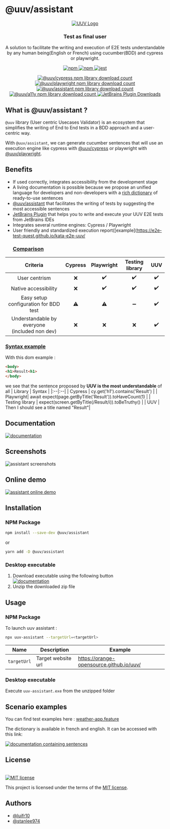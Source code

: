 # @uuv/assistant
<p align="center">  
<a href="https://orange-opensource.github.io/uuv/">  
<picture>  
<img alt="UUV Logo" src="https://orange-opensource.github.io/uuv/img/uuv.png">  
</picture>  
</a>  
</p>   

<h3 align="center">  
Test as final user  
</h3>  

<p align="center">  
A solution to facilitate the writing and execution of E2E tests understandable by any human being(English or French) using cucumber(BDD) and cypress or playwright.
</p>  

<p align="center">  
<a href="https://www.npmjs.com/package/@uuv/assistant" target="_blank">  
<img src="https://img.shields.io/badge/available%20on%20npm-grey?logo=npm" alt="npm"/>  
</a>  
<a href="https://www.npmjs.com/package/@uuv/assistant" target="_blank">  
<img src="https://img.shields.io/badge/using-react-00DCFF?logo=react" alt="npm"/>  
</a>  
<a href="https://jestjs.io/fr/" target="_blank">  
<img src="https://img.shields.io/badge/tested%20with-jest-yellow?logo=jest" alt="jest"/>  
</a><br />  
</p>

<div align="center">
<a href="https://www.npmjs.com/package/@uuv/cypress" target="_blank">
    <img alt="@uuv/cypress npm library download count"
        src="https://img.shields.io/npm/dt/%40uuv/cypress?logo=npm&label=%40uuv%2Fcypress"></img>
</a>
<a href="https://www.npmjs.com/package/@uuv/playwright" target="_blank">
    <img alt="@uuv/playwright npm library download count"
         src="https://img.shields.io/npm/dt/%40uuv/playwright?logo=npm&label=%40uuv%2Fplaywright"></img>
</a>
<a href="https://www.npmjs.com/package/@uuv/assistant" target="_blank">
    <img alt="@uuv/assistant npm library download count"
         src="https://img.shields.io/npm/dt/%40uuv/assistant?logo=npm&label=%40uuv%2Fassistant"></img>
</a>
<a href="https://www.npmjs.com/package/@uuv/a11y" target="_blank">
    <img alt="@uuv/a11y npm library download count"
         src="https://img.shields.io/npm/dt/%40uuv/a11y?logo=npm&label=%40uuv%2Fa11y"></img>
</a>
<a href="https://plugins.jetbrains.com/plugin/22437-uuv" target="_blank">
    <img alt="JetBrains Plugin Downloads" src="https://img.shields.io/jetbrains/plugin/d/22437-uuv?logo=jetbrains&label=UUV%20plugin"></img>
</a>
<br />
</div>

## What is @uuv/assistant ?

<p align="center">  

`@uuv` library (User centric Usecases Validator) is an ecosystem that simplifies the writing of End to End tests in a BDD approach and a user-centric way.

With `@uuv/assistant`, we can generate cucumber sentences that will use an execution engine like cypress with [@uuv/cypress](https://www.npmjs.com/package/@uuv/cypress) or playwright with [@uuv/playwright](https://www.npmjs.com/package/@uuv/playwright).
</p>  

## Benefits
- If used correctly, integrates accessibility from the development stage
- A living documentation is possible because we propose an unified language for developers and non-developers with a [rich dictionary](category/step-definition) of ready-to-use sentences
- [@uuv/assistant](https://orange-opensource.github.io/uuv/docs/tools/uuv-assistant) that facilitates the writing of tests by suggesting the most accessible sentences
- [JetBrains Plugin](https://orange-opensource.github.io/uuv/docs/tools/uuv-jetbrains-plugin) that helps you to write and execute your UUV E2E tests from JetBrains IDEs
- Integrates several runtime engines: Cypress / Playwright
- User friendly and standardized execution report([example](https://e2e-test-quest.github.io/kata-e2e-uuv/
  ### <u>Comparison</u>
| Criteria | Cypress | Playwright | Testing library | UUV |  
|:-: |:-: |:-: |:-: |:-: |  
| User centrism | :x: | :heavy_check_mark: | :heavy_check_mark: | :heavy_check_mark: |  
| Native accessibility | :x: | :heavy_check_mark: | :heavy_check_mark: | :heavy_check_mark: |  
| Easy setup configuration for BDD test | :warning: | :warning: | :heavy_minus_sign: | :heavy_check_mark: |  
| Understandable by everyone </br> (included non dev) | :x: | :x: | :x: | :heavy_check_mark: |  

### <u>Syntax example</u>
With this dom example :
  ```html
  <body>
  <h1>Result<h1>
  </body>
```
we see that the sentence proposed by **UUV is the most understandable** of all
| Library | Syntax |
|:--|:--|
| Cypress  | cy.get('h1').contains('Result') |
| Playwright| await expect(page.getByTitle('Result')).toHaveCount(1) |
| Testing library  | expect(screen.getByTitle(/Result/i)).toBeTruthy() |
| UUV | Then I should see a title named "Result"|


## Documentation
<a href="https://orange-opensource.github.io/uuv/"><img src="https://img.shields.io/badge/documentation-black?&style=for-the-badge&logo=github&logoColor=white" alt="documentation"/></a>

## Screenshots
<img src="https://orange-opensource.github.io/uuv/img/assistant/screenshots.gif" alt="assistant screenshots"/>  

## Online demo

<a href="https://uuv-assistant.vercel.app/">
    <img src="https://orange-opensource.github.io/uuv/img/assistant/online-demo.png" alt="assistant online demo"/>  
</a>

## Installation
### NPM Package
```bash
npm install --save-dev @uuv/assistant
```
or
```bash
yarn add -D @uuv/assistant
```
### Desktop executable
1. Download executable using the following button </br>
<a href="https://github.com/Orange-OpenSource/uuv/releases/latest/download/uuv-assistant-win32-x64.zip"><img src="https://img.shields.io/badge/download_uuv--assistant_desktop-black?&style=for-the-badge&logo=github&logoColor=white" alt="documentation"/></a>
2. Unzip the downloaded zip file


## Usage
### NPM Package
To launch uuv assistant :
```bash
npx uuv-assistant --targetUrl=<targetUrl>
```
| Name        | Description                                                                                                   | Example                               |
|-------------|---------------------------------------------------------------------------------------------------------------|---------------------------------------|
| `targetUrl` | Target website url                                                                                            | https://orange-opensource.github.io/uuv/ |

### Desktop executable
Execute `uuv-assistant.exe` from the unzipped folder

## Scenario examples
You can find test examples here : [weather-app.feature](https://github.com/Orange-OpenSource/uuv/blob/main/example/weather-app.feature)

The dictionary is available in french and english. It can be accessed with this link:

<a href="https://orange-opensource.github.io/uuv/docs/wordings/generated-wording-description/en-generated-wording-description"><img src="https://img.shields.io/badge/sentences%20dictionary-red?&style=for-the-badge&logo=github&logoColor=white" alt="documentation containing sentences"/></a>

## License

[<a href="https://github.com/Orange-OpenSource/uuv/blob/main/LICENSE">  
<img src="https://img.shields.io/badge/license-MIT-blue" alt="MIT license"/>  
</a>](https://spdx.org/licenses/MIT.html)

This project is licensed under the terms of the [MIT license](https://github.com/Orange-OpenSource/uuv/blob/main/LICENSE).

## Authors

- [@luifr10](https://github.com/luifr10)
- [@stanlee974](https://github.com/stanlee974)
